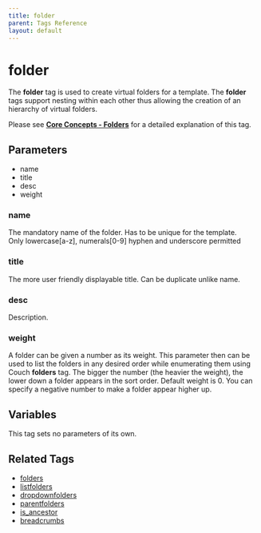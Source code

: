 ```yaml
---
title: folder
parent: Tags Reference
layout: default
---
```


# folder

The **folder** tag is used to create virtual folders for a template. The **folder** tags support nesting within each other thus allowing the creation of an hierarchy of virtual folders.

Please see [**Core Concepts - Folders**](../../concepts/using-folders.html) for a detailed explanation of this tag.

## Parameters

* name
* title
* desc
* weight

### name

The mandatory name of the folder. Has to be unique for the template.<br/>
Only lowercase\[a-z\], numerals\[0-9\] hyphen and underscore permitted

### title

The more user friendly displayable title. Can be duplicate unlike name.

### desc

Description.

### weight

A folder can be given a number as its weight. This parameter then can be used to list the folders in any desired order while enumerating them using Couch **folders** tag. The bigger the number (the heavier the weight), the lower down a folder appears in the sort order. Default weight is 0\. You can specify a negative number to make a folder appear higher up.

## Variables

This tag sets no parameters of its own.

## Related Tags

* [folders](./folders.html)
* [listfolders](./listfolders.html)
* [dropdownfolders](./dropdownfolders.html)
* [parentfolders](./parentfolders.html)
* [is\_ancestor](../is_ancestor.html)
* [breadcrumbs](./breadcrumbs.html)
